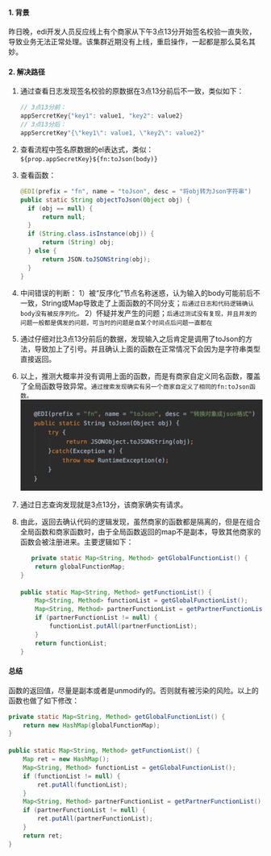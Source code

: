 #### 1. 背景

昨日晚，edi开发人员反应线上有个商家从下午3点13分开始签名校验一直失败，导致业务无法正常处理。该集群近期没有上线，重启操作，一起都是那么莫名其妙。

#### 2. 解决路径

1. 通过查看日志发现签名校验的原数据在3点13分前后不一致，类似如下：   
   
   ```java
   // 3点13分前：
   appSercretKey{"key1": value1, "key2": value2}
   // 3点13分后：
   appSercretKey"{\"key1\": value1, \"key2\": value2}"
   ```

2. 查看流程中签名原数据的el表达式，类似：`${prop.appSecretKey}${fn:toJson(body)}`

3. 查看函数：
   
   ```java
   @EDI(prefix = "fn", name = "toJson", desc = "将obj转为Json字符串")
   public static String objectToJson(Object obj) {
     if (obj == null) {
         return null;
     }
     if (String.class.isInstance(obj)) {
         return (String) obj;
     } else {
         return JSON.toJSONString(obj);
     }
   }
   ```

4. 中间错误的判断：
   1）被“反序化”节点名称迷惑，认为输入的body可能前后不一致，String或Map导致走了上面函数的不同分支；`后通过日志和代码逻辑确认body没有被反序列化。`
   2）怀疑并发产生的问题；`后通过测试没有复现，并且并发的问题一般都是偶发的问题，可当时的问题是自某个时间点后问题一直都在`

5. 通过仔细对比3点13分前后的数据，发现输入之后肯定是调用了toJson的方法，导致加上了引号。并且确认上面的函数在正常情况下会因为是字符串类型直接返回。

6. 以上，推测大概率并没有调用上面的函数，而是有商家自定义同名函数，覆盖了全局函数导致异常。`通过搜索发现确实有另一个商家自定义了相同的fn:toJson函数。`
   <img title="" src="pic/1240-20210115034856677.png" alt="image.png" data-align="center" width="520">

7. 通过日志查询发现就是3点13分，该商家确实有请求。

8. 由此，返回去确认代码的逻辑发现，虽然商家的函数都是隔离的，但是在组合全局函数和商家函数时，由于全局函数返回的map不是副本，导致其他商家的函数会被注册进来。主要逻辑如下：
   
   ```java
      private static Map<String, Method> getGlobalFunctionList() {
       return globalFunctionMap;
   }
   
   public static Map<String, Method> getFunctionList() {
       Map<String, Method> functionList = getGlobalFunctionList();
       Map<String, Method> partnerFunctionList = getPartnerFunctionList();
       if (partnerFunctionList != null) {
           functionList.putAll(partnerFunctionList);
       }
       return functionList;
   }
   ```

#### 总结

函数的返回值，尽量是副本或者是unmodify的。否则就有被污染的风险。以上的函数也做了如下修改：

```java
private static Map<String, Method> getGlobalFunctionList() {
    return new HashMap(globalFunctionMap);
} 

public static Map<String, Method> getFunctionList() {
    Map ret = new HashMap();
    Map<String, Method> functionList = getGlobalFunctionList();
    if (functionList != null) {
        ret.putAll(functionList);
    }
    Map<String, Method> partnerFunctionList = getPartnerFunctionList();
    if (partnerFunctionList != null) {
        ret.putAll(partnerFunctionList);
    }
    return ret;
}
```